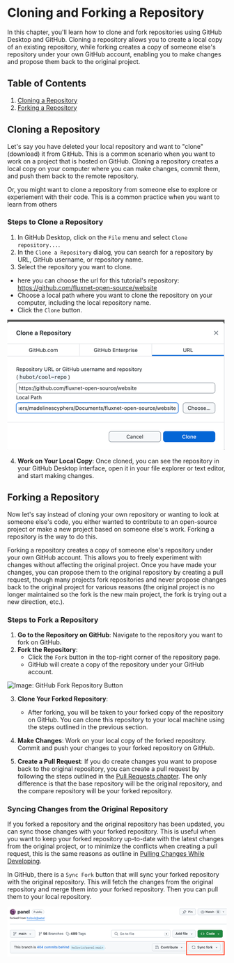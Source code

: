 # Cloning and Forking a Repository

In this chapter, you'll learn how to clone and fork repositories using GitHub Desktop and GitHub. Cloning a repository allows you to create a local copy of an existing repository, while forking creates a copy of someone else's repository under your own GitHub account, enabling you to make changes and propose them back to the original project.

## Table of Contents

1. [Cloning a Repository](#cloning-a-repository)
2. [Forking a Repository](#forking-a-repository)

## Cloning a Repository

Let's say you have deleted your local repository and want to "clone" (download) it from GitHub. This is a common scenario when you want to work on a project that is hosted on GitHub. Cloning a repository creates a local copy on your computer where you can make changes, commit them, and push them back to the remote repository.

Or, you might want to clone a repository from someone else to explore or experiement with their code. This is a common practice when you want to learn from others 

### Steps to Clone a Repository

1. In GitHub Desktop, click on the `File` menu and select `Clone repository...`.
2. In the `Clone a Repository` dialog, you can search for a repository by URL, GitHub username, or repository name.
3. Select the repository you want to clone.
  - here you can choose the url for this tutorial's repository: https://github.com/fluxnet-open-source/website
- Choose a local path where you want to clone the repository on your computer, including the local repository name.
- Click the `Clone` button.

![Image: GitHub Desktop repo cloning Menu](fig/clone-repo.png)

4. **Work on Your Local Copy**: Once cloned, you can see the repository in your GitHub Desktop interface, open it in your file explorer or text editor, and start making changes.


## Forking a Repository

Now let's say instead of cloning your own repository or wanting to look at someone else's code, you either wanted to contribute to an open-source project or make a new project based on someone else's work. Forking a repository is the way to do this.

Forking a repository creates a copy of someone else's repository under your own GitHub account. This allows you to freely experiment with changes without affecting the original project. Once you have made your changes, you can propose them to the original repository by creating a pull request, though many projects fork repositories and never propose changes back to the original project for various reasons (the original project is no longer maintained so the fork is the new main project, the fork is trying out a new direction, etc.).

### Steps to Fork a Repository

1. **Go to the Repository on GitHub**: Navigate to the repository you want to fork on GitHub.
2. **Fork the Repository**:
   - Click the `Fork` button in the top-right corner of the repository page.
   - GitHub will create a copy of the repository under your GitHub account.

![Image: GitHub Fork Repository Button](https://docs.github.com/assets/images/help/repository/fork-button.png)

3. **Clone Your Forked Repository**:
   - After forking, you will be taken to your forked copy of the repository on GitHub. You can clone this repository to your local machine using the steps outlined in the previous section.

4. **Make Changes**: Work on your local copy of the forked repository. Commit and push your changes to your forked repository on GitHub.

5. **Create a Pull Request**:
   If you do create changes you want to propose back to the original repository, you can create a pull request by following the steps outlined in the [Pull Requests chapter](10-pull-requests.md). The only difference is that the base repository will be the original repository, and the compare repository will be your forked repository. 

### Syncing Changes from the Original Repository

If you forked a repository and the original repository has been updated, you can sync those changes with your forked repository. This is useful when you want to keep your forked repository up-to-date with the latest changes from the original project, or to minimize the conflicts when creating a pull request, this is the same reasons as outline in [Pulling Changes While Developing](11-merge-conflicts.md#pulling-changes-while-developing).

In GitHub, there is a `Sync Fork` button that will sync your forked repository with the original repository. This will fetch the changes from the original repository and merge them into your forked repository. Then you can pull them to your local repository.

![Image: GitHub Sync Fork Button](fig/github-sync-fork.png)
